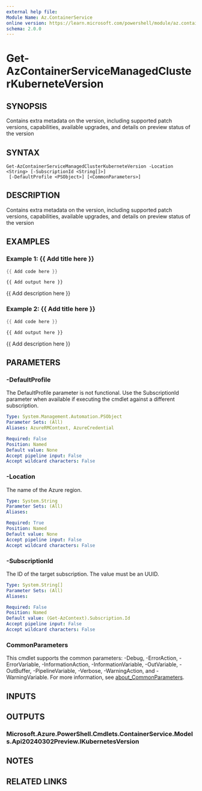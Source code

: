 ```yaml
---
external help file:
Module Name: Az.ContainerService
online version: https://learn.microsoft.com/powershell/module/az.containerservice/get-azcontainerservicemanagedclusterkuberneteversion
schema: 2.0.0
---
```


# Get-AzContainerServiceManagedClusterKuberneteVersion

## SYNOPSIS
Contains extra metadata on the version, including supported patch versions, capabilities, available upgrades, and details on preview status of the version

## SYNTAX

```
Get-AzContainerServiceManagedClusterKuberneteVersion -Location <String> [-SubscriptionId <String[]>]
 [-DefaultProfile <PSObject>] [<CommonParameters>]
```

## DESCRIPTION
Contains extra metadata on the version, including supported patch versions, capabilities, available upgrades, and details on preview status of the version

## EXAMPLES

### Example 1: {{ Add title here }}
```powershell
{{ Add code here }}
```

```output
{{ Add output here }}
```

{{ Add description here }}

### Example 2: {{ Add title here }}
```powershell
{{ Add code here }}
```

```output
{{ Add output here }}
```

{{ Add description here }}

## PARAMETERS

### -DefaultProfile
The DefaultProfile parameter is not functional.
Use the SubscriptionId parameter when available if executing the cmdlet against a different subscription.

```yaml
Type: System.Management.Automation.PSObject
Parameter Sets: (All)
Aliases: AzureRMContext, AzureCredential

Required: False
Position: Named
Default value: None
Accept pipeline input: False
Accept wildcard characters: False
```

### -Location
The name of the Azure region.

```yaml
Type: System.String
Parameter Sets: (All)
Aliases:

Required: True
Position: Named
Default value: None
Accept pipeline input: False
Accept wildcard characters: False
```

### -SubscriptionId
The ID of the target subscription.
The value must be an UUID.

```yaml
Type: System.String[]
Parameter Sets: (All)
Aliases:

Required: False
Position: Named
Default value: (Get-AzContext).Subscription.Id
Accept pipeline input: False
Accept wildcard characters: False
```

### CommonParameters
This cmdlet supports the common parameters: -Debug, -ErrorAction, -ErrorVariable, -InformationAction, -InformationVariable, -OutVariable, -OutBuffer, -PipelineVariable, -Verbose, -WarningAction, and -WarningVariable. For more information, see [about_CommonParameters](http://go.microsoft.com/fwlink/?LinkID=113216).

## INPUTS

## OUTPUTS

### Microsoft.Azure.PowerShell.Cmdlets.ContainerService.Models.Api20240302Preview.IKubernetesVersion

## NOTES

## RELATED LINKS

